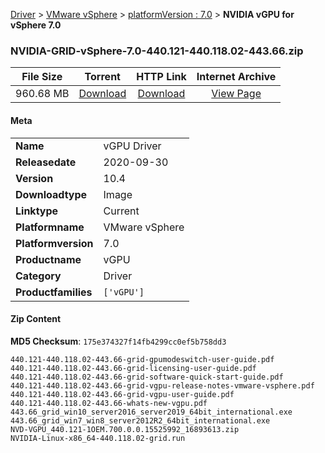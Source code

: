 
[Driver](/README.md)  >  [VMware vSphere](/index/Driver/VMware_vSphere.md)  >  [platformVersion : 7.0](/index/Driver/VMware_vSphere/7.0.md)  >  **NVIDIA vGPU for vSphere 7.0**


### NVIDIA-GRID-vSphere-7.0-440.121-440.118.02-443.66.zip

| **File Size** | **Torrent**  | **HTTP Link** | **Internet Archive** |
|:-------------:|:------------:|:-------------:|:--------------------:|
| 960.68 MB |  [Download](https://archive.org/download/nvgpu_NVIDIA-GRID-vSphere-7.0-440.121-440.118.02-443.66.zip/nvgpu_NVIDIA-GRID-vSphere-7.0-440.121-440.118.02-443.66.zip_archive.torrent)       | [Download](https://archive.org/compress/nvgpu_NVIDIA-GRID-vSphere-7.0-440.121-440.118.02-443.66.zip) | [View Page](https://archive.org/details/nvgpu_NVIDIA-GRID-vSphere-7.0-440.121-440.118.02-443.66.zip)       |

#### Meta

<table>
<tr><td><strong>Name</strong></td><td>vGPU Driver</td></tr>
<tr><td><strong>Releasedate</strong></td><td>2020-09-30</td></tr>
<tr><td><strong>Version</strong></td><td>10.4</td></tr>
<tr><td><strong>Downloadtype</strong></td><td>Image</td></tr>
<tr><td><strong>Linktype</strong></td><td>Current</td></tr>
<tr><td><strong>Platformname</strong></td><td>VMware vSphere</td></tr>
<tr><td><strong>Platformversion</strong></td><td>7.0</td></tr>
<tr><td><strong>Productname</strong></td><td>vGPU</td></tr>
<tr><td><strong>Category</strong></td><td>Driver</td></tr>
<tr><td><strong>Productfamilies</strong></td><td><code>['vGPU']</code></td></tr>
</table>

#### Zip Content

**MD5 Checksum**: `175e374327f14fb4299cc0ef5b758dd3`

```text
440.121-440.118.02-443.66-grid-gpumodeswitch-user-guide.pdf
440.121-440.118.02-443.66-grid-licensing-user-guide.pdf
440.121-440.118.02-443.66-grid-software-quick-start-guide.pdf
440.121-440.118.02-443.66-grid-vgpu-release-notes-vmware-vsphere.pdf
440.121-440.118.02-443.66-grid-vgpu-user-guide.pdf
440.121-440.118.02-443.66-whats-new-vgpu.pdf
443.66_grid_win10_server2016_server2019_64bit_international.exe
443.66_grid_win7_win8_server2012R2_64bit_international.exe
NVD-VGPU_440.121-1OEM.700.0.0.15525992_16893613.zip
NVIDIA-Linux-x86_64-440.118.02-grid.run
```